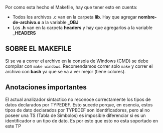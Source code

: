 Por como esta hecho el Makefile, hay que tener esto en cuenta: 
 
- Todos los archivos .c van en la carpeta **lib**. Hay que agregar **nombre-de-archivo.o** a la variable **_OBJ**
- Los **.h** van en la carpeta **headers** y hay que agregarlos a la variable **_HEADERS**

## SOBRE EL MAKEFILE

Si se va a correr el archivo en la consola de Windows (CMD) se debe compilar con `make windows`. Recomendamos correr solo `make` y correr el archivo con **bash** ya que se va a ver mejor (tiene colores).

## Anotaciones importantes

El actual analizador sintactico no reconoce correctamente los tipos de datos declarados por TYPEDEF. Esto sucede porque, en esencia, estos tipos de dato declarados por TYPEDEF
son identificadores, pero al no poseer una TS (Tabla de Simbolos) es imposible diferenciar si es un identificador o un tipo de dato. Es por esto que esto no esta soportado en este TP
